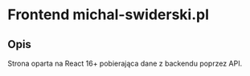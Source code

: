 # Frontend michal-swiderski.pl

## Opis

Strona oparta na React 16+ pobierająca dane z backendu poprzez API.